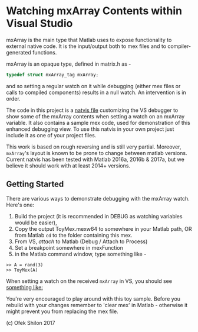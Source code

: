 # Watching mxArray Contents within Visual Studio

mxArray is the main type that Matlab uses to expose functionality to external native code. It is the input/output both to mex files and to compiler-generated functions.

mxArray is an opaque type, defined in matrix.h as -
```cpp
typedef struct mxArray_tag mxArray;
```
and so setting a regular watch on it while debugging (either mex files or calls to compiled components) results in a null watch. An intervention is in order.

The code in this project is a [natvis file](https://msdn.microsoft.com/en-us/library/jj620914.aspx) customizing the VS debugger to show some of the mxArray contents when setting a watch on an mxArray variable. It also contains a sample mex code, used for demonstration of this enhanced debugging view. To use this natvis in your own project just include it as one of your project files.

This work is based on rough reversing and is still very partial. Moreover, `mxArray`'s layout is known to be prone to change between matlab versions. Current natvis has been tested with Matlab 2016a, 2016b & 2017a, but we believe it should work with at least 2014+ versions.

## Getting Started

There are various ways to demonstrate debugging with the mxArray watch. Here's one:

1. Build the project (it is recommended in DEBUG as watching variables would be easier),
2. Copy the output ToyMex.mexw64 to somewhere in your Matlab path, OR from Matlab `cd` to the
folder containing this mex.
3. From VS, *attach* to Matlab (Debug / Attach to Process)
4. Set a breakpoint somewhere in mexFunction
5. in the Matlab command window, type something like -
```
>> A = rand(3)
>> ToyMex(A)
```

When setting a watch on the received `mxArray` in VS, you should see [something like:](images/double_expand.png)

You're very encouraged to play around with this toy sample. Before you rebuild with your changes
remember to 'clear mex' in Matlab - otherwise it might prevent you from replacing the mex file.


(c) Ofek Shilon 2017
